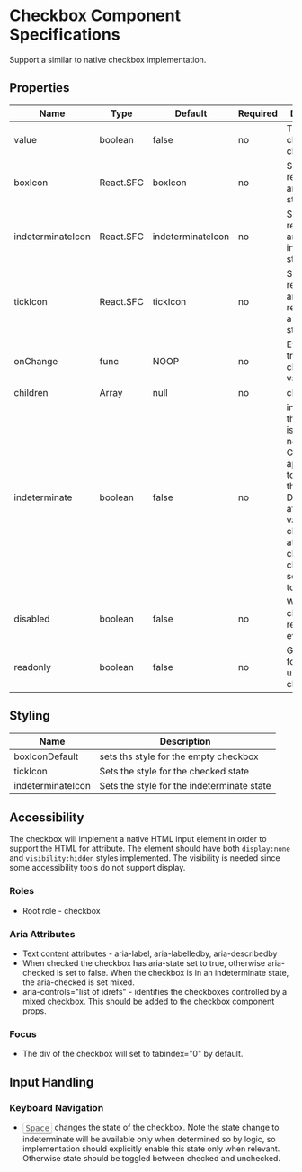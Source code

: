 # Checkbox Component Specifications

Support a similar to native checkbox implementation.

## Properties

| Name | Type | Default | Required | Description |
| -- | -- | -- | -- | -- |
| value | boolean | false | no | The value chosen in the checkbox |
| boxIcon | React.SFC<CheckBoxIconProps> | boxIcon | no | SVG representing an empty state |
| indeterminateIcon | React.SFC<CheckBoxIconProps> | indeterminateIcon | no | SVG representing an indeterminate state|
| tickIcon | React.SFC<CheckBoxIconProps> | tickIcon | no | SVG representing an SVG representing a checked state |
| onChange | func | NOOP | no | Event triggered by changing the value |
| children | Array<Node> | null | no | children | Any further nodes will be rendered, although the use case for this is suspicious |
| indeterminate | boolean | false | no | indicates that the checkbox is neither on nor off. Changes the appearance to resemble a third state. Does not affect the value of the checked attribute, and clicking the checkbox will set the value to false. |
| disabled | boolean | false | no | Whether the checkbox responds to events or not |
| readonly | boolean | false | no | Gains tab focus but user cannot change value |

## Styling

| Name | Description |
| -- | -- |
| boxIconDefault | sets ths style for the empty checkbox
| tickIcon | Sets the style for the checked state |
| indeterminateIcon | Sets the style for the indeterminate state |

## Accessibility

The checkbox will implement a native HTML input element in order to support the HTML for attribute. The element should have both ```display:none``` and ```visibility:hidden``` styles implemented. The visibility is needed since some accessibility tools do not support display.

### Roles

* Root role - checkbox

### Aria Attributes
* Text content attributes - aria-label, aria-labelledby, aria-describedby
* When checked the checkbox has aria-state set to true, otherwise aria-checked is set to false. When the checkbox is in an indeterminate state, the aria-checked is set mixed.
* aria-controls="list of idrefs" - identifies the checkboxes controlled by a mixed checkbox. This should be added to the checkbox component props.

### Focus

* The div of the checkbox will set to tabindex="0" by default.

## Input Handling

### Keyboard Navigation

* <kbd style="display: inline-block; padding: .1em .3em; color: #555; vertical-align: middle; background-color: #fcfcfc; border: solid 1px #ccc;border-bottom-color: #bbb;border-radius: .2em;box-shadow: inset 0 -1px 0 #bbb;">Space</kbd> changes the state of the checkbox. Note the state change to indeterminate will be available only when determined so by logic, so implementation should explicitly enable this state only when relevant. Otherwise state should be toggled between checked and unchecked.
